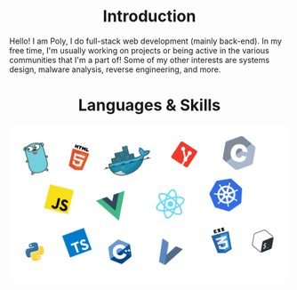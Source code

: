 
<h1 align="center">Introduction</h1>
<p >Hello! I am Poly, I do full-stack web development (mainly back-end). In my free time, I'm usually working on projects or being active in the various communities that I'm a part of! Some of my other interests are systems design, malware analysis, reverse engineering, and more.</p>

<h1 align="center">Languages & Skills</h1>
<img src="images/skills.png"/>
